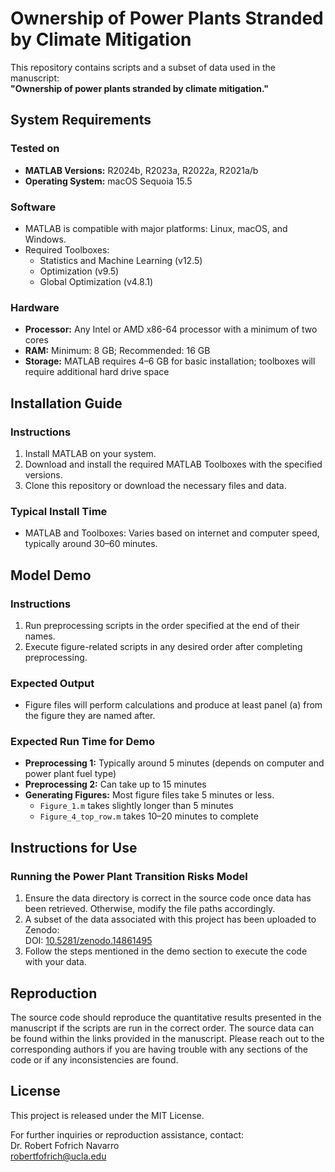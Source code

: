 # Ownership of Power Plants Stranded by Climate Mitigation

This repository contains scripts and a subset of data used in the manuscript:  
**"Ownership of power plants stranded by climate mitigation."**

## System Requirements

### Tested on
- **MATLAB Versions:** R2024b, R2023a, R2022a, R2021a/b  
- **Operating System:** macOS Sequoia 15.5 

### Software
- MATLAB is compatible with major platforms: Linux, macOS, and Windows.
- Required Toolboxes:
  - Statistics and Machine Learning (v12.5)
  - Optimization (v9.5)
  - Global Optimization (v4.8.1)

### Hardware
- **Processor:** Any Intel or AMD x86-64 processor with a minimum of two cores  
- **RAM:** Minimum: 8 GB; Recommended: 16 GB  
- **Storage:** MATLAB requires 4–6 GB for basic installation; toolboxes will require additional hard drive space  

## Installation Guide

### Instructions
1. Install MATLAB on your system.  
2. Download and install the required MATLAB Toolboxes with the specified versions.  
3. Clone this repository or download the necessary files and data.  

### Typical Install Time
- MATLAB and Toolboxes: Varies based on internet and computer speed, typically around 30–60 minutes.

## Model Demo

### Instructions
1. Run preprocessing scripts in the order specified at the end of their names.  
2. Execute figure-related scripts in any desired order after completing preprocessing.

### Expected Output
- Figure files will perform calculations and produce at least panel (a) from the figure they are named after.

### Expected Run Time for Demo
- **Preprocessing 1:** Typically around 5 minutes (depends on computer and power plant fuel type)  
- **Preprocessing 2:** Can take up to 15 minutes  
- **Generating Figures:** Most figure files take 5 minutes or less.  
  - `Figure_1.m` takes slightly longer than 5 minutes  
  - `Figure_4_top_row.m` takes 10–20 minutes to complete  

## Instructions for Use

### Running the Power Plant Transition Risks Model
1. Ensure the data directory is correct in the source code once data has been retrieved. Otherwise, modify the file paths accordingly.  
2. A subset of the data associated with this project has been uploaded to Zenodo:  
   DOI: [10.5281/zenodo.14861495](https://doi.org/10.5281/zenodo.14861495)  
3. Follow the steps mentioned in the demo section to execute the code with your data.

## Reproduction

The source code should reproduce the quantitative results presented in the manuscript if the scripts are run in the correct order. The source data can be found within the links provided in the manuscript. Please reach out to the corresponding authors if you are having trouble with any sections of the code or if any inconsistencies are found.

## License

This project is released under the MIT License.

For further inquiries or reproduction assistance, contact:  
Dr. Robert Fofrich Navarro  
robertfofrich@ucla.edu
